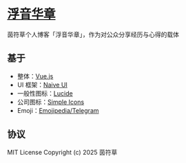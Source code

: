 # [浮音华章](https://info-c.cn/)

茵符草个人博客「浮音华章」，作为对公众分享经历与心得的载体

## 基于
- 整体：[Vue.js](https://cn.vuejs.org/)
- UI 框架：[Naive UI](https://www.naiveui.com/zh-CN/os-theme)
- 一般性图标：[Lucide](https://lucide.dev/)
- 公司图标：[Simple Icons](https://simpleicons.org/)
- Emoji：[Emojipedia/Telegram](https://emojipedia.org/telegram)

## 协议
MIT License Copyright (c) 2025 茵符草